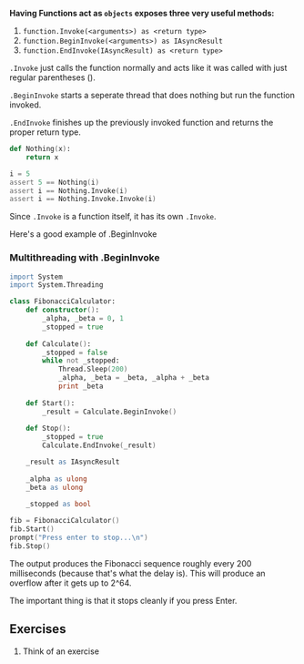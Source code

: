 **Having Functions act as `objects` exposes three very useful methods:**

1. `function.Invoke(<arguments>) as <return type>`
2. `function.BeginInvoke(<arguments>) as IAsyncResult`
3. `function.EndInvoke(IAsyncResult) as <return type>`

`.Invoke` just calls the function normally and acts like it was called with just regular parentheses ().

`.BeginInvoke` starts a seperate thread that does nothing but run the function invoked.

`.EndInvoke` finishes up the previously invoked function and returns the proper return type.

```boo
def Nothing(x):
    return x

i = 5
assert 5 == Nothing(i)
assert i == Nothing.Invoke(i)
assert i == Nothing.Invoke.Invoke(i)
```

Since `.Invoke` is a function itself, it has its own `.Invoke`.

Here's a good example of .BeginInvoke

### Multithreading with .BeginInvoke

```boo
import System
import System.Threading

class FibonacciCalculator:
    def constructor():
        _alpha, _beta = 0, 1
        _stopped = true
    
    def Calculate():
        _stopped = false
        while not _stopped:
            Thread.Sleep(200)
            _alpha, _beta = _beta, _alpha + _beta
            print _beta
    
    def Start():
        _result = Calculate.BeginInvoke()
    
    def Stop():
        _stopped = true
        Calculate.EndInvoke(_result)

    _result as IAsyncResult
    
    _alpha as ulong
    _beta as ulong
    
    _stopped as bool

fib = FibonacciCalculator()
fib.Start()
prompt("Press enter to stop...\n")
fib.Stop()
```

The output produces the Fibonacci sequence roughly every 200 milliseconds (because that's what the delay is). This will produce an overflow after it gets up to 2^64.

The important thing is that it stops cleanly if you press Enter.

## Exercises

1. Think of an exercise

